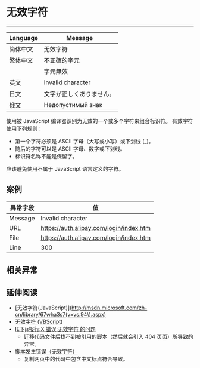 
# 无效字符

----

| Language | Message                           |
|----------|-----------------------------------|
| 简体中文 | 无效字符                          |
| 繁体中文 | 不正確的字元                      |
|          | 字元無效                          |
| 英文     | Invalid character                 |
| 日文     | 文字が正しくありません。          |
| 俄文     | Недопустимый знак |

使用被 JavaScript 编译器识别为无效的一个或多个字符来组合标识符。 有效字符使用下列规则：

* 第一个字符必须是 ASCII 字母（大写或小写）或下划线 (_)。
* 随后的字符可以是 ASCII 字母、数字或下划线。
* 标识符名称不能是保留字。

应该避免使用不属于 JavaScript 语言定义的字符。

## 案例

| 异常字段 | 值                                      |
|----------|-----------------------------------------|
| Message  | Invalid character                       |
| URL      | https://auth.alipay.com/login/index.htm |
| File     | https://auth.alipay.com/login/index.htm |
| Line     | 300                                     |

## 相关异常


## 延伸阅读

* [无效字符(JavaScript)](http://msdn.microsoft.com/zh-cn/library/67wha3s7(v=vs.94\).aspx)
* [无效字符 (VBScript)](http://doc.51windows.net/vbscript/?url=/vbscript/html/vserrinvalidcharacter.htm)
* [IE下js报行:X 错误:无效字符 的问题](http://blog.csdn.net/zhimin8haomi/article/details/5267034)
  - 迁移代码文件后找不到被引用的脚本（然后就会引入 404 页面）所导致的异常。
* [脚本发生错误（无效字符）](http://pansanday.blog.163.com/blog/static/38166280201238721177/)
  - 复制网页中的代码中包含中文标点符合导致。
